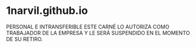 # 1narvil.github.io
PERSONAL E  INTRANSFERIBLE ESTE CARNÉ LO AUTORIZA COMO  TRABAJADOR DE LA EMPRESA Y LE SERÁ SUSPENDIDO EN EL  MOMENTO DE SU RETIRO.

